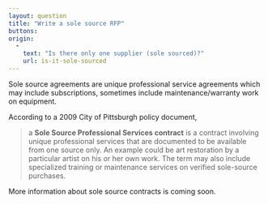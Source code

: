 ```yaml
---
layout: question
title: "Write a sole source RFP"
buttons:
origin:
  -
    text: "Is there only one supplier (sole sourced)?"
    url: is-it-sole-sourced
---
```


Sole source agreements are unique professional service agreements which may include subscriptions, sometimes include maintenance/warranty work on equipment.

According to a 2009 City of Pittsburgh policy document,

> a **Sole Source Professional Services contract** is a contract involving unique professional services that are documented to be available from one source only. An example could be art restoration by a particular artist on his or her own work. The term may also include specialized training or maintenance services on verified sole-source purchases.

More information about sole source contracts is coming soon.